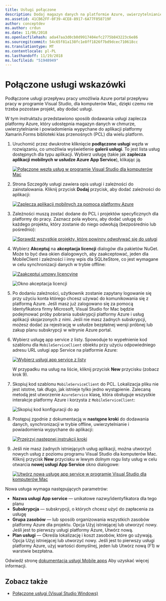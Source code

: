 ```yaml
---
title: Usługi połączone
description: Dodaj magazyn danych na platformie Azure, uwierzytelnianie i powiadomienia wypychane do aplikacji mobilnych z poziomu programu Visual Studio dla komputerów Mac
ms.assetid: 41CB62FF-0F39-4CE8-8917-6A77F058719F
author: conceptdev
ms.author: crdun
ms.date: 11/06/2018
ms.openlocfilehash: ada47aa3d0cb0d9917404efc2775b843223c6e86
ms.sourcegitcommit: 54c65f81a138fc1e8ff1826f7bd9dcec710618cc
ms.translationtype: MT
ms.contentlocale: pl-PL
ms.lasthandoff: 11/19/2018
ms.locfileid: "51948949"
---
```

# <a name="connected-services-walkthrough"></a>Połączone usługi wskazówki

Podłączone usługi przepływu pracy umożliwia Azure portal przepływu pracy w programie Visual Studio, dla komputerów Mac, dzięki czemu nie trzeba pozostaw projekt, aby dodać usługi.

W tym instruktażu przedstawiono sposób dodawania usługi zaplecza platformy Azure, który udostępnia magazyn danych w chmurze, uwierzytelnianie i powiadomienia wypychane do aplikacji platformy Xamarin.Forms biblioteki klas przenośnych (PCL) dla wielu platform.

1. Uruchomić przez dwukrotne kliknięcie **podłączone usługi** węzła w rozwiązaniu, co umożliwia wyświetlenie **galerii usługi**.
  To jest lista usług dostępnych dla typu aplikacji. Wybierz usługę (takie jak **zaplecza aplikacji mobilnych w usłudze Azure App Service**), klikając ją.

    [![Połączone węzła usług w programie Visual Studio dla komputerów Mac](media/connected-services-image001-sml.png "węzła usług połączonych programu Visual Studio dla komputerów Mac")](media/connected-services-image001.png#lightbox)

2. Strona Szczegóły usługi zawiera opis usługi i zależności do zainstalowania.
  Kliknij przycisk **Dodaj** przycisk, aby dodać zależności do aplikacji:

    [![Zaplecza aplikacji mobilnych za pomocą platformy Azure](media/connected-services-image002-sml.png "zaplecza aplikacji mobilnych za pomocą platformy Azure")](media/connected-services-image002.png#lightbox)

3. Zależności muszą zostać dodane do PCL i projektów specyficznych dla platformy do pracy.
  Zaznacz pola wyboru, aby dodać usługę do każdego projektu, który zostanie do niego odwołują (bezpośrednio lub pośrednio):

    [![Sprawdź wszystkie projekty, które powinny odwoływać się do usługi](media/connected-services-image003-sml.png "Sprawdź wszystkie projekty, które powinny odwoływać się do usługi")](media/connected-services-image003.png#lightbox)

4. Wybierz **Akceptuj** na **akceptacja licencji** dialogów dla pakietów NuGet.
  Może to być dwa okien dialogowych, aby zaakceptować, jeden dla MobileClient i zależności i inny wpis dla SQLiteStore, co jest wymagane w celu synchronizacji danych w trybie offline:

    [![Zaakceptuj umowy licencyjne](media/connected-services-image004-sml.png "Zaakceptuj umowy licencyjne")](media/connected-services-image004.png#lightbox)

    ![Okno akceptacja licencji](media/connected-services-image005.png "okna akceptacji licencji")

5. Po dodaniu zależności, użytkownik zostanie zapytany logowanie się przy użyciu konta którego chcesz używać do komunikowania się z platformą Azure.
  Jeśli masz już zalogowano się za pomocą Identyfikatora firmy Microsoft, Visual Studio for Mac będzie podejmować próby pobrania subskrypcji platformy Azure i usług aplikacji skojarzonych z nimi. Jeśli nie masz żadnych subskrypcji, możesz dodać za rejestrację w usłudze bezpłatnej wersji próbnej lub zakup planu subskrypcji w witrynie Azure portal.

6. Wybierz usługę app service z listy. Spowoduje to wypełnienie kod szablonu dla `MobileServiceClient` obiektu przy użyciu odpowiedniego adresu URL usługi app Service na platformie Azure:

    [![Wybierz usługi app service z listy](media/connected-services-image006-sml.png "z listy wybierz usługi app service")](media/connected-services-image006.png#lightbox)

    W przypadku ma usług na liście, kliknij przycisk **New** przycisku (zobacz krok 9).

7. Skopiuj kod szablonu `MobileServiceClient` do PCL. Lokalizacja pliku nie jest istotne, tak długo, jak istnieje tylko jedno wystąpienie.
  Zalecaną metodą jest utworzenie `AzureService` klasę, która obsługuje wszystkie interakcje platformy Azure i korzysta z `MobileServiceClient`:

    ![Skopiuj kod konfiguracji do ap](media/connected-services-image007.png "skopiować kod konfiguracji do aplikacji")

8. Postępuj zgodnie z dokumentacją w **następne kroki** do dodawania danych, synchronizacji w trybie offline, uwierzytelnianie i powiadomienia wypychane do aplikacji:

    [![Przejrzyj następnej instrukcji kroki](media/connected-services-image008-sml.png "przejrzeć instrukcje dla następnej czynności")](media/connected-services-image008.png#lightbox)

9. Jeśli nie masz żadnych istniejących usług aplikacji, można utworzyć nowych usług z poziomu programu Visual Studio dla komputerów Mac.
  Kliknij przycisk **New** przycisku w lewym dolnym rogu listy usług w celu otwarcia **nowej usługi App Service** okno dialogowe:

    [![Utwórz nową usługę app service w programie Visual Studio dla komputerów Mac](media/connected-services-image009-sml.png "Tworzenie nowej usługi app service w programie Visual Studio dla komputerów Mac")](media/connected-services-image009.png#lightbox)

Nowa usługa wymaga następujących parametrów:

-   **Nazwa usługi App service** — unikatowe nazwy/identyfikatora dla tego planu
-   **Subskrypcja** — subskrypcji, o których chcesz użyć do zapłacenia za usługę
-   **Grupa zasobów** — lub sposób organizowania wszystkich zasobów platformy Azure dla projektu. Opcja Użyj istniejącej lub utworzyć nowy. Jeśli jest to pierwszy usługi platformy Azure, Utwórz nową.
-   **Plan usługi** — Określa lokalizację i koszt zasobów, które go używają. Opcja Użyj istniejącej lub utworzyć nowy. Jeśli jest to pierwszy usługi platformy Azure, użyj wartości domyślnej, jeden lub Utwórz nową (F1) w warstwie bezpłatna.

Odwiedź stronę [dokumentacja usługi Mobile apps](/azure/app-service-mobile/) Aby uzyskać więcej informacji.

## <a name="see-also"></a>Zobacz także

- [Połączone usługi (Visual Studio Windows)](/visualstudio/azure/vs-azure-tools-connected-services-storage)